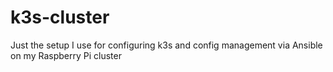 # k3s-cluster

Just the setup I use for configuring k3s and config management via Ansible on my Raspberry Pi cluster
